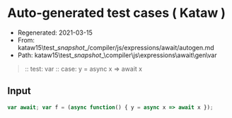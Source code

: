 # Auto-generated test cases ( Kataw )
- Regenerated: 2021-03-15
- From: kataw15\test\__snapshot__/compiler/js/expressions/await/autogen.md
- Path: kataw15\test\__snapshot__\compiler\js\expressions\await\gen\var
> :: test: var
> :: case: y = async x => await x
## Input

`````js
var await; var f = (async function() { y = async x => await x });
`````
